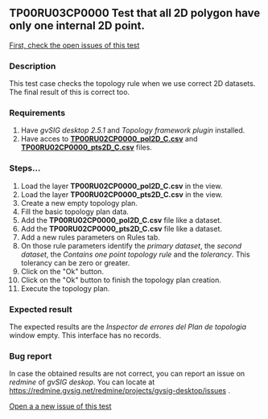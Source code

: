 ## TP00RU03CP0000 Test that all 2D polygon have only one internal 2D point.

[First, check the open issues of this test](https://redmine.gvsig.net/redmine/projects/gvsig-desktop/issues?utf8=%E2%9C%93&set_filter=1&f%5B%5D=status_id&op%5Bstatus_id%5D=o&f%5B%5D=subject&op%5Bsubject%5D=%7E&v%5Bsubject%5D%5B%5D=TP00RU02CP0000&f%5B%5D=&c%5B%5D=tracker&c%5B%5D=status&c%5B%5D=priority&c%5B%5D=subject&c%5B%5D=assigned_to&c%5B%5D=updated_on&group_by=)

### Description

This test case checks the topology rule when we use correct 2D datasets. The final result of this is correct too.

### Requirements

1. Have *gvSIG desktop 2.5.1* and *Topology framework plugin* installed.
2. Have acces to [**TP00RU02CP0000_pol2D_C.csv**](https://github.com/jolicar/TopologyRuleContainsOnePointPolygon/blob/master/testing/cases/TP00_TopologyRules/RU02_ContainsOnePoint/CP0000_2DptsC_2DpolC/TP00RU02CP0000_pol2D_C.csv) and [**TP00RU02CP0000_pts2D_C.csv**](https://github.com/jolicar/TopologyRuleContainsOnePointPolygon/blob/master/testing/cases/TP00_TopologyRules/RU02_ContainsOnePoint/CP0000_2DptsC_2DpolC/TP00RU02CP0000_pts2D_C.csv) files.

### Steps...

1. Load the layer **TP00RU02CP0000_pol2D_C.csv** in the view.
2. Load the layer **TP00RU02CP0000_pts2D_C.csv** in the view.
3. Create a new empty topology plan.
4. Fill the basic topology plan data.
5. Add the **TP00RU02CP0000_pol2D_C.csv** file like a dataset.
6. Add the **TP00RU02CP0000_pts2D_C.csv** file like a dataset.
7. Add a new rules parameters on Rules tab.
8. On those rule parameters identify the *primary dataset*, the *second dataset*, the *Contains one point topology rule* and the *tolerancy*. This tolerancy can be zero or greater.
9. Click on the "Ok" button.
10. Click on the "Ok" button to finish the topology plan creation.
11. Execute the topology plan.

### Expected result

The expected results are the *Inspector de errores del Plan de topologia* window empty. This interface has no records.


### Bug report


In case the obtained results are not correct, you can report an issue on *redmine* of *gvSIG deskop*. You can locate at
https://redmine.gvsig.net/redmine/projects/gvsig-desktop/issues .

[Open a a new issue of this test](https://redmine.gvsig.net/redmine/projects/gvsig-desktop/issues/new?issue[subject]=TP00RU02CP0000+Test+that+all+2D+polygon+have+only+one+internal+2D+point)